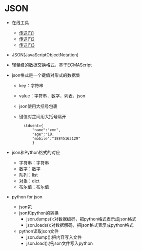 # JSON
- 在线工具
    - [传送门1](https://www.sojson.com)
    - [传送门2](http://www.w3school.com.cn/json/)
    - [传送门3](http://www.runoob.com/json/json-tutorial.html)
- JSON(JavaScriptObjectNotation)
- 轻量级的数据交换格式，基于ECMAScript
- json格式是一个键值对形式的数据集
    - key：字符串
    - value：字符串，数字，列表，json
    - json使用大括号包裹
    - 键值对之间用大括号隔开
            
            stduent={
                "name":"xmn",
                "age":"18,
                "mobile":"18845163129"
                }
                
- json和Python格式的对应
    - 字符串：字符串
    - 数字：数字
    - 队列：list
    - 对象：dict
    - 布尔值：布尔值
    
- python for json
    - json包
    - json和python的转换
        - json.dumps():对数据编码，把python格式表示成json格式
        - json.loads():对数据解码，把json格式表示成python格式
    - python读取json文件
        - json.dump():把内容写入文件
        - json.load():把json文件写入python